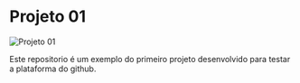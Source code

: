 # Projeto 01

![Projeto 01](https://github.com/tulliosorintdev/project01/logo.png)

Este repositorio é um exemplo do primeiro projeto desenvolvido para testar a plataforma do github.
